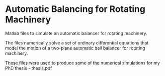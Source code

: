 # Automatic Balancing for Rotating Machinery

Matlab files to simulate an automatic balancer for rotating machinery. 

The files numerically solve a set of ordinary differential equations that model the motion of a two-plane automatic ball balancer for rotating machinery. 

These files were used to produce some of the numerical simulations for my PhD thesis - thesis.pdf  
